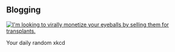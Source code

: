 ## Blogging
[![I'm looking to virally monetize your eyeballs by selling them for transplants.](https://imgs.xkcd.com/comics/blogging.png)](https://xkcd.com/741/ "I'm looking to virally monetize your eyeballs by selling them for transplants.")

Your daily random xkcd
